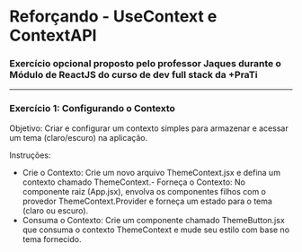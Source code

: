 <h1>Reforçando - UseContext e ContextAPI</h1>

### Exercício opcional proposto pelo professor Jaques durante o Módulo de ReactJS do curso de dev full stack da +PraTi

<hr/>

### Exercício 1: Configurando o Contexto

Objetivo: Criar e configurar um contexto simples para armazenar e acessar um tema (claro/escuro) na aplicação.

Instruções:

- Crie o Contexto: Crie um novo arquivo ThemeContext.jsx e defina um contexto chamado ThemeContext.- Forneça o Contexto: No componente raiz (App.jsx), envolva os componentes filhos com o provedor ThemeContext.Provider e forneça um estado para o tema (claro ou escuro).
- Consuma o Contexto: Crie um componente chamado ThemeButton.jsx que consuma o contexto ThemeContext e mude seu estilo com base no tema fornecido.